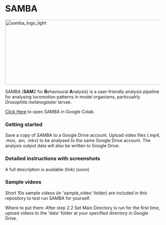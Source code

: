 # SAMBA

<img width="567" height="210" alt="samba_logo_light" src="https://github.com/user-attachments/assets/56a50891-09c4-4614-8984-16927d424a3b" />

SAMBA (**SAM**2 for **B**ehavioural **A**nalysis) is a user-friendly analysis pipeline for analysing locomotion patterns in model organisms, particualrly *Drosophila melanogaster* larvae.

[Click Here](https://github.com/johnsonflygroup/SAMBA/blob/main/SAMBA_SAM2_Behavioural_Analysis.ipynb) to open SAMBA in Google Colab.

### Getting started
Save a copy of SAMBA to a Google Drive account. Upload video files (.mp4, .mov, .avi, .mkv) to be analysed to the same Google Drive account. The analysis output data will also be written to Google Drive.

### Detailed instructions with screenshots
A full description is available (link) (soon)

### Sample videos
Short 10s sample videos (in 'sample_video' folder) are included in this repository to test run SAMBA for yourself.

Where to put them: After step 2.2 Set Main Directory is run for the first time, upload videos to the 'data' folder at your specified directory in Google Drive.


